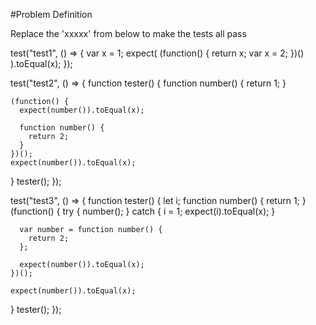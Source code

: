 #Problem Definition

Replace the 'xxxxx' from below to make the tests all pass

test("test1", () => {
  var x = 1;
  expect(
    (function() {
      return x;
      var x = 2;
    })()
  ).toEqual(x);
});

test("test2", () => {
  function tester() {
    function number() {
      return 1;
    }

    (function() {
      expect(number()).toEqual(x);

      function number() {
        return 2;
      }
    })();
    expect(number()).toEqual(x);
  }
  tester();
});

test("test3", () => {
  function tester() {
    let i;
    function number() {
      return 1;
    }
    (function() {
      try {
        number();
      } catch {
        i = 1;
        expect(i).toEqual(x);
      }

      var number = function number() {
        return 2;
      };

      expect(number()).toEqual(x);
    })();

    expect(number()).toEqual(x);
  }
  tester();
});
